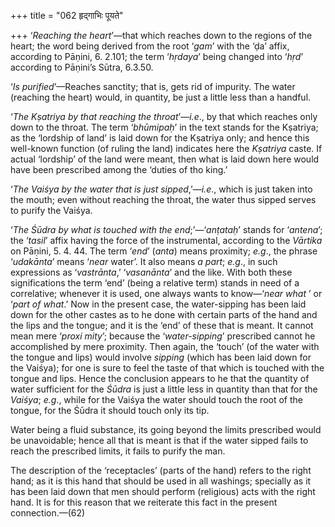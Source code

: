 +++
title = "062 हृद्गाभिः पूयते"

+++
‘*Reaching the heart*’—that which reaches down to the regions of the
heart; the word being derived from the root ‘*gam*’ with the ‘ḍa’ affix,
according to Pāṇini, 6. 2.101; the term ‘*hṛdaya*’ being changed into
‘*hṛd*’ according to Pāṇini’s Sūtra, 6.3.50.

‘*Is purified*’—Reaches sanctity; that is, gets rid of impurity. The
water (reaching the heart) would, in quantity, be just a little less
than a handful.

‘*The Kṣatriya by that reaching the throat*’—*i.e*., by that which
reaches only down to the throat. The term ‘*bhūmipaḥ*’ in the text
stands for the Kṣatriya; as the ‘lordship of land’ is laid down for the
Kṣatriya only; and hence this well-known function (of ruling the land)
indicates here the *Kṣatriya* caste. If actual ‘lordship’ of the land
were meant, then what is laid down here would have been prescribed among
the ‘duties of tho king.’

‘*The Vaiśya by the water that is just sipped*,’—*i.e*., which is just
taken into the mouth; even without reaching the throat, the water thus
sipped serves to purify the Vaiśya.

‘*The Śūdra by what is touched with the end*;’—‘*anṭataḥ*’ stands for
‘*antena*’; the ‘*tasil*’ affix having the force of the instrumental,
according to the *Vārtika* on Pāṇini, 5. 4. 44. The term ‘*end*’
(*anta*) means proximity; *e.g*., the phrase ‘*udakānta*’ means ‘*near*
water’. It also means *a part*; *e.g*., in such expressions as
‘*vastrānta*,’ ‘*vasanānta*’ and the like. With both these
significations the term ‘end’ (being a relative term) stands in need of
a correlative; whenever it is used, one always wants to know—‘*near*
*what* ’ or ‘*part of what*.’ Now in the present case, the water-sipping
has been laid down for the other castes as to he done with certain parts
of the hand and the lips and the tongue; and it is the ‘end’ of these
that is meant. It cannot mean mere ‘*proxi* *mity*’; because the
‘*water-sipping*’ prescribed cannot he accomplished by mere proximity.
Then again, the ‘touch’ (of the water with the tongue and lips) would
involve *sipping* (which has been laid down for the Vaiśya); for one is
sure to feel the taste of that which is touched with the tongue and
lips. Hence the conclusion appears to he that the quantity of water
sufficient for the *Śūdra* is just a little less in quantity than that
for the *Vaiśya*; *e.g*., while for the Vaiśya the water should touch
the root of the tongue, for the Śūdra it should touch only its tip.

Water being a fluid substance, its going beyond the limits prescribed
would be unavoidable; hence all that is meant is that if the water
sipped fails to reach the prescribed limits, it fails to purify the man.

The description of the ‘receptacles’ (parts of the hand) refers to the
right hand; as it is this hand that should be used in all washings;
specially as it has been laid down that men should perform (religious)
acts with the right hand. It is for this reason that we reiterate this
fact in the present connection.—(62)


